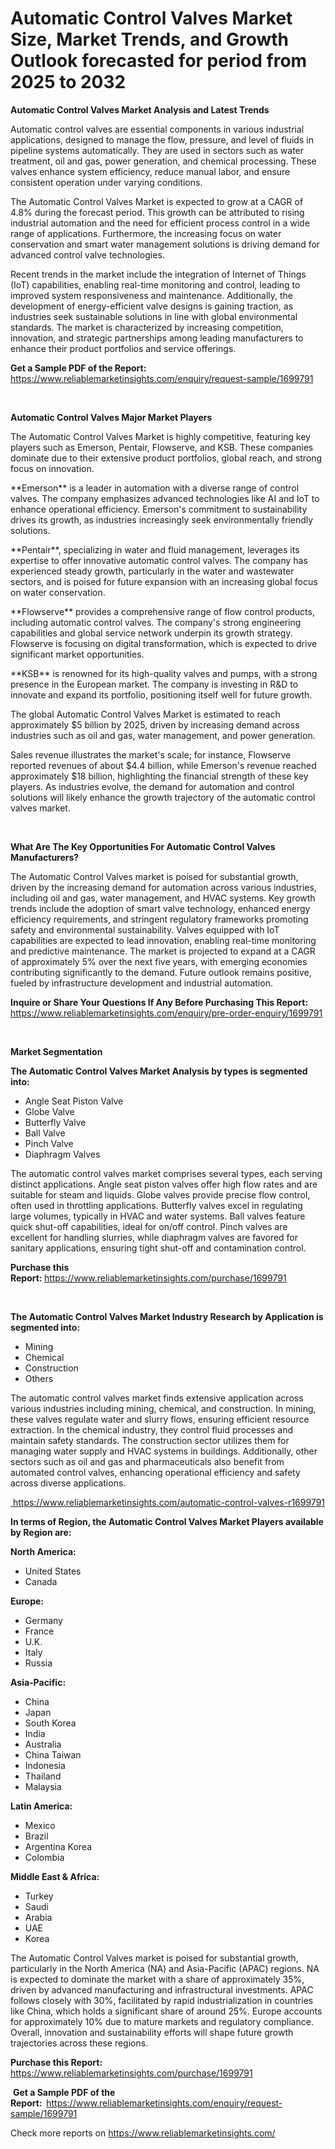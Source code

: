 <p><h1>Automatic Control Valves Market Size, Market Trends, and Growth Outlook forecasted for period from 2025 to 2032</h1></p><p><strong>Automatic Control Valves Market Analysis and Latest Trends</strong></p>
<p><p>Automatic control valves are essential components in various industrial applications, designed to manage the flow, pressure, and level of fluids in pipeline systems automatically. They are used in sectors such as water treatment, oil and gas, power generation, and chemical processing. These valves enhance system efficiency, reduce manual labor, and ensure consistent operation under varying conditions.</p><p>The Automatic Control Valves Market is expected to grow at a CAGR of 4.8% during the forecast period. This growth can be attributed to rising industrial automation and the need for efficient process control in a wide range of applications. Furthermore, the increasing focus on water conservation and smart water management solutions is driving demand for advanced control valve technologies. </p><p>Recent trends in the market include the integration of Internet of Things (IoT) capabilities, enabling real-time monitoring and control, leading to improved system responsiveness and maintenance. Additionally, the development of energy-efficient valve designs is gaining traction, as industries seek sustainable solutions in line with global environmental standards. The market is characterized by increasing competition, innovation, and strategic partnerships among leading manufacturers to enhance their product portfolios and service offerings.</p></p>
<p><strong>Get a Sample PDF of the Report:&nbsp;</strong> <a href="https://www.reliablemarketinsights.com/enquiry/request-sample/1699791?utm_campaign=2564&utm_medium=2&utm_source=Github&utm_content=ia&utm_term=09042025&utm_id=automatic-control-valves">https://www.reliablemarketinsights.com/enquiry/request-sample/1699791</a></p>
<p>&nbsp;</p>
<p><strong>Automatic Control Valves Major Market Players</strong></p>
<p><p>The Automatic Control Valves Market is highly competitive, featuring key players such as Emerson, Pentair, Flowserve, and KSB. These companies dominate due to their extensive product portfolios, global reach, and strong focus on innovation.</p><p>**Emerson** is a leader in automation with a diverse range of control valves. The company emphasizes advanced technologies like AI and IoT to enhance operational efficiency. Emerson's commitment to sustainability drives its growth, as industries increasingly seek environmentally friendly solutions.</p><p>**Pentair**, specializing in water and fluid management, leverages its expertise to offer innovative automatic control valves. The company has experienced steady growth, particularly in the water and wastewater sectors, and is poised for future expansion with an increasing global focus on water conservation.</p><p>**Flowserve** provides a comprehensive range of flow control products, including automatic control valves. The company's strong engineering capabilities and global service network underpin its growth strategy. Flowserve is focusing on digital transformation, which is expected to drive significant market opportunities.</p><p>**KSB** is renowned for its high-quality valves and pumps, with a strong presence in the European market. The company is investing in R&D to innovate and expand its portfolio, positioning itself well for future growth.</p><p>The global Automatic Control Valves Market is estimated to reach approximately $5 billion by 2025, driven by increasing demand across industries such as oil and gas, water management, and power generation. </p><p>Sales revenue illustrates the market's scale; for instance, Flowserve reported revenues of about $4.4 billion, while Emerson's revenue reached approximately $18 billion, highlighting the financial strength of these key players. As industries evolve, the demand for automation and control solutions will likely enhance the growth trajectory of the automatic control valves market.</p></p>
<p>&nbsp;</p>
<p><strong>What Are The Key Opportunities For Automatic Control Valves Manufacturers?</strong></p>
<p><p>The Automatic Control Valves market is poised for substantial growth, driven by the increasing demand for automation across various industries, including oil and gas, water management, and HVAC systems. Key growth trends include the adoption of smart valve technology, enhanced energy efficiency requirements, and stringent regulatory frameworks promoting safety and environmental sustainability. Valves equipped with IoT capabilities are expected to lead innovation, enabling real-time monitoring and predictive maintenance. The market is projected to expand at a CAGR of approximately 5% over the next five years, with emerging economies contributing significantly to the demand. Future outlook remains positive, fueled by infrastructure development and industrial automation.</p></p>
<p><strong>Inquire or Share Your Questions If Any Before Purchasing This Report:</strong> <a href="https://www.reliablemarketinsights.com/enquiry/pre-order-enquiry/1699791?utm_campaign=2564&utm_medium=2&utm_source=Github&utm_content=ia&utm_term=09042025&utm_id=automatic-control-valves">https://www.reliablemarketinsights.com/enquiry/pre-order-enquiry/1699791</a></p>
<p>&nbsp;</p>
<p><strong>Market Segmentation</strong></p>
<p><strong>The Automatic Control Valves Market Analysis by types is segmented into:</strong></p>
<p><ul><li>Angle Seat Piston Valve</li><li>Globe Valve</li><li>Butterfly Valve</li><li>Ball Valve</li><li>Pinch Valve</li><li>Diaphragm Valves</li></ul></p>
<p><p>The automatic control valves market comprises several types, each serving distinct applications. Angle seat piston valves offer high flow rates and are suitable for steam and liquids. Globe valves provide precise flow control, often used in throttling applications. Butterfly valves excel in regulating large volumes, typically in HVAC and water systems. Ball valves feature quick shut-off capabilities, ideal for on/off control. Pinch valves are excellent for handling slurries, while diaphragm valves are favored for sanitary applications, ensuring tight shut-off and contamination control.</p></p>
<p><strong>Purchase this Report:&nbsp;</strong><a href="https://www.reliablemarketinsights.com/purchase/1699791?utm_campaign=2564&utm_medium=2&utm_source=Github&utm_content=ia&utm_term=09042025&utm_id=automatic-control-valves">https://www.reliablemarketinsights.com/purchase/1699791</a></p>
<p>&nbsp;</p>
<p><strong>The Automatic Control Valves Market Industry Research by Application is segmented into:</strong></p>
<p><ul><li>Mining</li><li>Chemical</li><li>Construction</li><li>Others</li></ul></p>
<p><p>The automatic control valves market finds extensive application across various industries including mining, chemical, and construction. In mining, these valves regulate water and slurry flows, ensuring efficient resource extraction. In the chemical industry, they control fluid processes and maintain safety standards. The construction sector utilizes them for managing water supply and HVAC systems in buildings. Additionally, other sectors such as oil and gas and pharmaceuticals also benefit from automated control valves, enhancing operational efficiency and safety across diverse applications.</p></p>
<p><a href="https://www.reliablemarketinsights.com/automatic-control-valves-r1699791?utm_campaign=2564&utm_medium=2&utm_source=Github&utm_content=ia&utm_term=09042025&utm_id=automatic-control-valves">&nbsp;https://www.reliablemarketinsights.com/automatic-control-valves-r1699791</a></p>
<p><strong>In terms of Region, the Automatic Control Valves Market Players available by Region are:</strong></p>
<p>
    <p> <strong> North America: </strong>
        <ul>
            <li>United States</li>
            <li>Canada</li>
        </ul>
        </p> 
    <p> <strong> Europe: </strong>
        <ul>
            <li>Germany</li>
            <li>France</li>
            <li>U.K.</li>
            <li>Italy</li>
            <li>Russia</li>
        </ul>
        </p> 
    <p> <strong> Asia-Pacific: </strong>
        <ul>
            <li>China</li>
            <li>Japan</li>
            <li>South Korea</li>
            <li>India</li>
            <li>Australia</li>
            <li>China Taiwan</li>
            <li>Indonesia</li>
            <li>Thailand</li>
            <li>Malaysia</li>
        </ul>
        </p> 
    <p> <strong> Latin America: </strong>
        <ul>
            <li>Mexico</li>
            <li>Brazil</li>
            <li>Argentina Korea</li>
            <li>Colombia</li>
        </ul>
        </p> 
    <p> <strong> Middle East & Africa: </strong>
        <ul>
            <li>Turkey</li>
            <li>Saudi</li>
            <li>Arabia</li>
            <li>UAE</li>
            <li>Korea</li>
        </ul>
    </p>
    </p>
<p><p>The Automatic Control Valves market is poised for substantial growth, particularly in the North America (NA) and Asia-Pacific (APAC) regions. NA is expected to dominate the market with a share of approximately 35%, driven by advanced manufacturing and infrastructural investments. APAC follows closely with 30%, facilitated by rapid industrialization in countries like China, which holds a significant share of around 25%. Europe accounts for approximately 10% due to mature markets and regulatory compliance. Overall, innovation and sustainability efforts will shape future growth trajectories across these regions.</p></p>
<p><strong>Purchase this Report: </strong><a href="https://www.reliablemarketinsights.com/purchase/1699791?utm_campaign=2564&utm_medium=2&utm_source=Github&utm_content=ia&utm_term=09042025&utm_id=automatic-control-valves">https://www.reliablemarketinsights.com/purchase/1699791</a></p>
<p>&nbsp;<strong>Get a Sample PDF of the Report:&nbsp;&nbsp;</strong><a href="https://www.reliablemarketinsights.com/enquiry/request-sample/1699791?utm_campaign=2564&utm_medium=2&utm_source=Github&utm_content=ia&utm_term=09042025&utm_id=automatic-control-valves">https://www.reliablemarketinsights.com/enquiry/request-sample/1699791</a></p>
<p><strong></strong></p>
<p>Check more reports on <a href="https://www.reliablemarketinsights.com/?utm_campaign=2564&utm_medium=2&utm_source=Github&utm_content=ia&utm_term=09042025&utm_id=automatic-control-valves">https://www.reliablemarketinsights.com/</a></p>